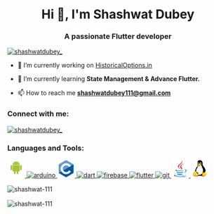 <h1 align="center">Hi 👋, I'm Shashwat Dubey</h1>
<h3 align="center">A passionate Flutter developer</h3>

<p align="left"> <a href="https://twitter.com/shashwatdubey_" target="blank"><img src="https://img.shields.io/twitter/follow/shashwatdubey_?logo=twitter&style=for-the-badge" alt="shashwatdubey_" /></a> </p>

- 🔭 I’m currently working on [HistoricalOptions.in](HistoricalOptions.in)

- 🌱 I’m currently learning **State Management & Advance Flutter.**

- 📫 How to reach me **shashwatdubey111@gmail.com**

<h3 align="left">Connect with me:</h3>
<p align="left">
<a href="https://twitter.com/shashwatdubey_" target="blank"><img align="center" src="https://raw.githubusercontent.com/rahuldkjain/github-profile-readme-generator/master/src/images/icons/Social/twitter.svg" alt="shashwatdubey_" height="30" width="40" /></a>
</p>

<h3 align="left">Languages and Tools:</h3>
<p align="left"> <a href="https://developer.android.com" target="_blank" rel="noreferrer"> <img src="https://raw.githubusercontent.com/devicons/devicon/master/icons/android/android-original-wordmark.svg" alt="android" width="40" height="40"/> </a> <a href="https://www.arduino.cc/" target="_blank" rel="noreferrer"> <img src="https://cdn.worldvectorlogo.com/logos/arduino-1.svg" alt="arduino" width="40" height="40"/> </a> <a href="https://www.cprogramming.com/" target="_blank" rel="noreferrer"> <img src="https://raw.githubusercontent.com/devicons/devicon/master/icons/c/c-original.svg" alt="c" width="40" height="40"/> </a> <a href="https://dart.dev" target="_blank" rel="noreferrer"> <img src="https://www.vectorlogo.zone/logos/dartlang/dartlang-icon.svg" alt="dart" width="40" height="40"/> </a> <a href="https://firebase.google.com/" target="_blank" rel="noreferrer"> <img src="https://www.vectorlogo.zone/logos/firebase/firebase-icon.svg" alt="firebase" width="40" height="40"/> </a> <a href="https://flutter.dev" target="_blank" rel="noreferrer"> <img src="https://www.vectorlogo.zone/logos/flutterio/flutterio-icon.svg" alt="flutter" width="40" height="40"/> </a> <a href="https://git-scm.com/" target="_blank" rel="noreferrer"> <img src="https://www.vectorlogo.zone/logos/git-scm/git-scm-icon.svg" alt="git" width="40" height="40"/> </a> <a href="https://www.java.com" target="_blank" rel="noreferrer"> <img src="https://raw.githubusercontent.com/devicons/devicon/master/icons/java/java-original.svg" alt="java" width="40" height="40"/> </a> <a href="https://www.linux.org/" target="_blank" rel="noreferrer"> <img src="https://raw.githubusercontent.com/devicons/devicon/master/icons/linux/linux-original.svg" alt="linux" width="40" height="40"/> </a> </p>

<p><img align="center" src="https://github-readme-stats.vercel.app/api/top-langs?username=shashwat-111&show_icons=true&locale=en&layout=compact" alt="shashwat-111" /></p>

<p><img align="center" src="https://github-readme-streak-stats.herokuapp.com/?user=shashwat-111&" alt="shashwat-111" /></p>

<!---
Shashwat-111/Shashwat-111 is a ✨ special ✨ repository because its `README.md` (this file) appears on your GitHub profile.
You can click the Preview link to take a look at your changes.
--->
